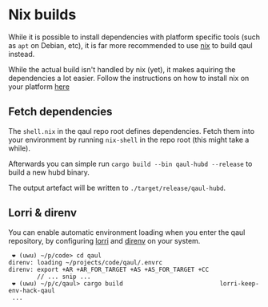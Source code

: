 # Nix builds

While it is possible to install dependencies with platform specific
tools (such as `apt` on Debian, etc), it is far more recommended to
use [nix](https://nixos.org) to build qaul instead.

While the actual build isn't handled by nix (yet), it makes aquiring
the dependencies a lot easier.  Follow the instructions on how to
install nix on your platform [here][nix-instructions]


[nix-instructions]: https://nixos.org/download.html

## Fetch dependencies

The `shell.nix` in the qaul repo root defines dependencies.  Fetch
them into your environment by running `nix-shell` in the repo root
(this might take a while).

Afterwards you can simple run `cargo build --bin qaul-hubd --release`
to build a new hubd binary.

The output artefact will be written to `./target/release/qaul-hubd`.


## Lorri & direnv

You can enable automatic environment loading when you enter the
qaul repository, by configuring [lorri] and [direnv] on your system.

[lorri]: https://github.com/target/lorri
[direnv]: https://direnv.net/

```console
 ❤ (uwu) ~/p/code> cd qaul
direnv: loading ~/projects/code/qaul/.envrc
direnv: export +AR +AR_FOR_TARGET +AS +AS_FOR_TARGET +CC
        // ... snip ...
 ❤ (uwu) ~/p/c/qaul> cargo build                           lorri-keep-env-hack-qaul
 ...
```
